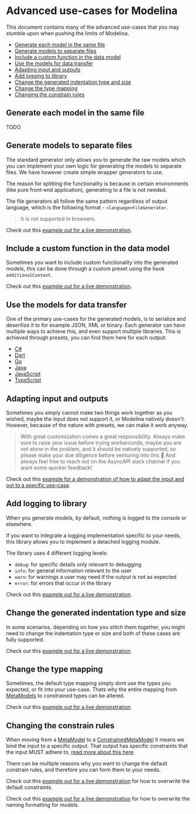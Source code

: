 # Advanced use-cases for Modelina
This document contains many of the advanced use-cases that you may stumble upon when pushing the limits of Modelina.

<!-- toc is generated with GitHub Actions do not remove toc markers -->

<!-- toc -->

- [Generate each model in the same file](#generate-each-model-in-the-same-file)
- [Generate models to separate files](#generate-models-to-separate-files)
- [Include a custom function in the data model](#include-a-custom-function-in-the-data-model)
- [Use the models for data transfer](#use-the-models-for-data-transfer)
- [Adapting input and outputs](#adapting-input-and-outputs)
- [Add logging to library](#add-logging-to-library)
- [Change the generated indentation type and size](#change-the-generated-indentation-type-and-size)
- [Change the type mapping](#change-the-type-mapping)
- [Changing the constrain rules](#changing-the-constrain-rules)

<!-- tocstop -->

## Generate each model in the same file
TODO 

## Generate models to separate files

The standard generator only allows you to generate the raw models which you can implement your own logic for generating the models to separate files. We have however create simple wrapper generators to use.

The reason for splitting the functionality is because in certain environments (like pure front-end application), generating to a file is not needed.

The file generators all follow the same pattern regardless of output language, which is the following format - `<language>FileGenerator`.

> It is not supported in browsers.

Check out this [example out for a live demonstration](../examples/generate-to-files).

## Include a custom function in the data model
Sometimes you want to include custom functionality into the generated models, this can be done through a custom preset using the hook `additionalContent`.

Check out this [example out for a live demonstration](../examples/include-custom-function).

## Use the models for data transfer
One of the primary use-cases for the generated models, is to serialize and deserilize it to for example JSON, XML or binary. Each generator can have multiple ways to achieve this, and even support multiple libraries. This is achieved through presets, you can find them here for each output:

- [C#](./languages/Csharp.md#generate-serializer-and-deserializer-functionality)
- [Dart](./languages/Dart.md#generate-serializer-and-deserializer-functionality)
- [Go](./languages/Go.md#generate-serializer-and-deserializer-functionality)
- [Java](./languages/Java.md#generate-serializer-and-deserializer-functionality)
- [JavaScript](./languages/JavaScript.md#generate-serializer-and-deserializer-functionality)
- [TypeScript](./languages/TypeScript.md#generate-serializer-and-deserializer-functionality)

## Adapting input and outputs
Sometimes you simply cannot make two things work together as you wished, maybe the input does not support it, or Modelina natively doesn't. However, because of the nature with presets, we can make it work anyway.

> With great customization comes a great responsibility. Always make sure to raise your issue before trying workarounds, maybe you are not alone in the problem, and it should be natively supported, so please make your due diligence before venturing into this :pray: And always feel free to reach out on the AsyncAPI slack channel if you want some quicker feedback!

Check out this [example for a demonstration of how to adapt the input and out to a specific use-case](../examples/adapting-input-and-output).

## Add logging to library
When you generate models, by default, nothing is logged to the console or elsewhere.

If you want to integrate a logging implementation specific to your needs, this library allows you to implement a detached logging module.

The library uses 4 different logging levels:
- `debug`: for specific details only relevant to debugging
- `info`: for general information relevant to the user
- `warn`: for warnings a user may need if the output is not as expected
- `error`: for errors that occur in the library

Check out this [example out for a live demonstration](../examples/custom-logging).

## Change the generated indentation type and size
In some scenarios, depending on how you stitch them together, you might need to change the indentation type or size and both of these cases are fully supported.

Check out this [example out for a live demonstration](../examples/indentation-type-and-size).

## Change the type mapping
Sometimes, the default type mapping simply dont use the types you expected, or fit into your use-case. Thats why the entire mapping from [MetaModels](./internal-model.md#the-meta-model) to constrained types can be altered.

Check out this [example out for a live demonstration](../examples/change-type-mapping).

## Changing the constrain rules
When moving from a [MetaModel](./internal-model.md#the-meta-model) to a [ConstrainedMetaModel](./internal-model.md#the-constrained-meta-model) it means we bind the input to a specific output. That output has specific constraints that the input MUST adhere to, [read more about this here](constraints.md).

There can be multiple reasons why you want to change the default constrain rules, and therefore you can form them to your needs.

Check out this [example out for a live demonstration](../examples/overwrite-default-constraint/) for how to overwrite the default constraints.

Check out this [example out for a live demonstration](../examples/overwrite-naming-formatting/) for how to overwrite the naming formatting for models.
